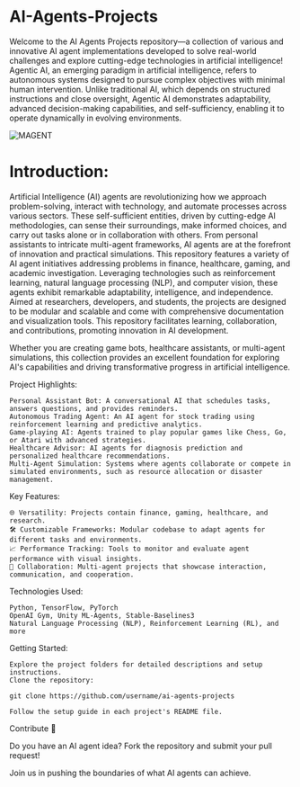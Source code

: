 # AI-Agents-Projects


Welcome to the AI Agents Projects repository—a collection of various and innovative AI agent implementations developed to solve real-world challenges and explore cutting-edge technologies in artificial intelligence!
Agentic AI, an emerging paradigm in artificial intelligence, refers to autonomous systems designed to pursue complex objectives with minimal human intervention. Unlike traditional AI, which depends on structured instructions and close oversight, Agentic AI demonstrates adaptability, advanced decision-making capabilities, and self-sufficiency, enabling it to operate dynamically in evolving environments.

![MAGENT](https://cdn.prod.website-files.com/6583e2b6af21ee3aa85c3013/6627aef6e6037b64796345f8_Type%20of%20Ai%20Agent%20-%20Ampcome.png)

# Introduction: 

Artificial Intelligence (AI) agents are revolutionizing how we approach problem-solving, interact with technology, and automate processes across various sectors. These self-sufficient entities, driven by cutting-edge AI methodologies, can sense their surroundings, make informed choices, and carry out tasks alone or in collaboration with others. From personal assistants to intricate multi-agent frameworks, AI agents are at the forefront of innovation and practical simulations. This repository features a variety of AI agent initiatives addressing problems in finance, healthcare, gaming, and academic investigation. Leveraging technologies such as reinforcement learning, natural language processing (NLP), and computer vision, these agents exhibit remarkable adaptability, intelligence, and independence. Aimed at researchers, developers, and students, the projects are designed to be modular and scalable and come with comprehensive documentation and visualization tools. This repository facilitates learning, collaboration, and contributions, promoting innovation in AI development.

Whether you are creating game bots, healthcare assistants, or multi-agent simulations, this collection provides an excellent foundation for exploring AI's capabilities and driving transformative progress in artificial intelligence.

Project Highlights:

    Personal Assistant Bot: A conversational AI that schedules tasks, answers questions, and provides reminders.
    Autonomous Trading Agent: An AI agent for stock trading using reinforcement learning and predictive analytics.
    Game-playing AI: Agents trained to play popular games like Chess, Go, or Atari with advanced strategies.
    Healthcare Advisor: AI agents for diagnosis prediction and personalized healthcare recommendations.
    Multi-Agent Simulation: Systems where agents collaborate or compete in simulated environments, such as resource allocation or disaster management.

Key Features:

    🌐 Versatility: Projects contain finance, gaming, healthcare, and research.
    🛠️ Customizable Frameworks: Modular codebase to adapt agents for different tasks and environments.
    📈 Performance Tracking: Tools to monitor and evaluate agent performance with visual insights.
    🤝 Collaboration: Multi-agent projects that showcase interaction, communication, and cooperation.

Technologies Used:

    Python, TensorFlow, PyTorch
    OpenAI Gym, Unity ML-Agents, Stable-Baselines3
    Natural Language Processing (NLP), Reinforcement Learning (RL), and more

Getting Started:

    Explore the project folders for detailed descriptions and setup instructions.
    Clone the repository:

    git clone https://github.com/username/ai-agents-projects  

    Follow the setup guide in each project's README file.

Contribute 🚀

Do you have an AI agent idea? Fork the repository and submit your pull request!

Join us in pushing the boundaries of what AI agents can achieve.
